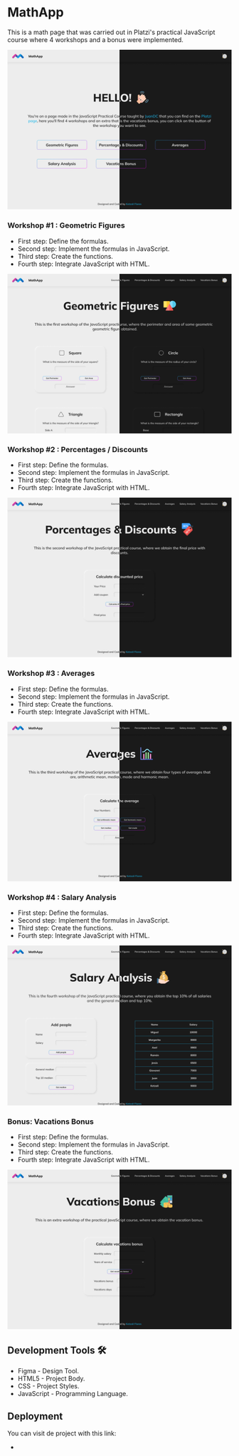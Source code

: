 # MathApp
This is a math page that was carried out in Platzi's practical JavaScript course where 4 workshops and a bonus were implemented.

![Main page](https://github.com/KetzaliF/MathApp/blob/main/assets/home.png)

### Workshop #1 : Geometric Figures

* First step: Define the formulas.
* Second step: Implement the formulas in JavaScript.
* Third step: Create the functions.
* Fourth step: Integrate JavaScript with HTML.

![Geometric figures page](https://github.com/KetzaliF/MathApp/blob/main/assets/geometric-figures.png)

### Workshop #2 : Percentages / Discounts

* First step: Define the formulas.
* Second step: Implement the formulas in JavaScript.
* Third step: Create the functions.
* Fourth step: Integrate JavaScript with HTML.

![Percentages / Discount page](https://github.com/KetzaliF/MathApp/blob/main/assets/porcentages-discounts.png)

### Workshop #3 : Averages

* First step: Define the formulas.
* Second step: Implement the formulas in JavaScript.
* Third step: Create the functions.
* Fourth step: Integrate JavaScript with HTML.

![Averages page](https://github.com/KetzaliF/MathApp/blob/main/assets/averages-photo.png)

### Workshop #4 : Salary Analysis

* First step: Define the formulas.
* Second step: Implement the formulas in JavaScript.
* Third step: Create the functions.
* Fourth step: Integrate JavaScript with HTML.

![Salary analysis page](https://github.com/KetzaliF/MathApp/blob/main/assets/salary-analysis.png)

### Bonus: Vacations Bonus

* First step: Define the formulas.
* Second step: Implement the formulas in JavaScript.
* Third step: Create the functions.
* Fourth step: Integrate JavaScript with HTML.

![Vacation bonus page](https://github.com/KetzaliF/MathApp/blob/main/assets/vacations-bonus.png)

## Development Tools 🛠️

* Figma - Design Tool.
* HTML5 - Project Body.
* CSS - Project Styles.
* JavaScript - Programming Language.

## Deployment
You can visit de project with this link:

*